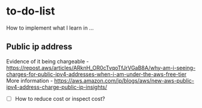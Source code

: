 # to-do-list
How to implement what I learn in ...

## Public ip address
Evidence of it being chargeable - https://repost.aws/articles/ARknH_OR0cTvqoTfJrVGaB8A/why-am-i-seeing-charges-for-public-ipv4-addresses-when-i-am-under-the-aws-free-tier
More information - https://aws.amazon.com/jp/blogs/aws/new-aws-public-ipv4-address-charge-public-ip-insights/
- [ ] How to reduce cost or inspect cost?
